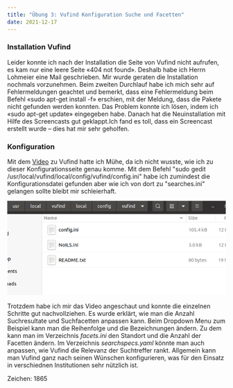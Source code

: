 ```yaml
---
title: "Übung 3: Vufind Konfiguration Suche und Facetten"
date: 2021-12-17
---
```


### Installation Vufind

Leider konnte ich nach der Installation die Seite von Vufind nicht aufrufen, es kam nur eine leere Seite «404 not found». 
Deshalb habe ich Herrn Lohmeier eine Mail geschrieben. Mir wurde geraten die Installation nochmals vorzunehmen. 
Beim zweiten Durchlauf habe ich mich sehr auf Fehlermeldungen geachtet und bemerkt, dass eine Fehlermeldung beim Befehl «sudo apt-get install -f» erschien,  mit der Meldung, dass die Pakete nicht gefunden werden konnten. 
Das Problem konnte ich lösen, indem ich «sudo apt-get update» eingegeben habe. Danach hat die Neuinstallation mit Hilfe des Screencasts gut geklappt.Ich fand es toll, dass ein Screencast erstellt wurde – dies hat mir sehr geholfen. 

### Konfiguration

Mit dem [Video](https://www.youtube.com/watch?v=qFbW8u9UQyM&list=PL5_8_wT3JpgE5rv38PwE2ulKlgzBY389y&index=5) zu Vufind hatte ich Mühe, da ich nicht wusste, wie ich zu dieser Konfigurationsseite genau komme. Mit dem Befehl "sudo gedit /usr/local/vufind/local/config/vufind/config.ini" habe ich zumindest die Konfigurationsdatei gefunden aber wie ich von dort zu "searches.ini" gelangen sollte bleibt mir schleierhaft.

![Konfiguration](https://raw.githubusercontent.com/slunz/Lerntagebuch-BAIN/master/pictures/searches.png)

Trotzdem habe ich mir das Video angeschaut und konnte die einzelnen Schritte gut nachvollziehen. Es wurde erklärt, wie man die Anzahl Suchresultate und Suchfacetten anpassen kann. Beim Dropdown Menu zum Beispiel kann man die Reihenfolge und die Bezeichnungen ändern. Zu dem kann man im Verzeichnis *facets.ini* den Standort und die Anzahl der Facetten ändern. Im Verzeichnis *searchspecs.yaml* könnte man auch anpassen, wie Vufind die Relevanz der Suchtreffer rankt.
Allgemein kann man Vufind ganz nach seinen Wünschen konfigurieren, was für den Einsatz in verschiednen Institutionen sehr nützlich ist. 


Zeichen: 1865
